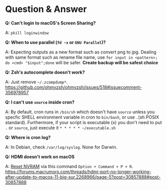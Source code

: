 # Question & Answer

__Q: Can't login to macOS's Screen Sharing?__

A: `pkill loginwindow`

__Q: When to use parallel (`fd -x` or `GNU Parallel`)?__

A: Expecting outputs as a new format such as convert png to jpg.
Dealing with same format such as rename file name, use `for input in <pattern>; do <cmd> "$input";done` will be safer. __Create backup will be safest choice__

__Q: Zsh's autocomplete doesn't work?__

A: Just remove `~/.zcompdump*`. https://github.com/ohmyzsh/ohmyzsh/issues/518#issuecomment-356978957

__Q: I can't use `source` inside cron?__

A: By default, cron runs in `/bin/sh` which doesn't have `source` unless you specfic SHELL environment variable in cron to `bin/bash`, or use `.`(sh POSIX standard). Furthermore, if your script is executable (x) you don't need to put `.` or `source`, just execute it `* * * * * ~/executable.sh`

__Q: Where is cron log?__

A: In Debian, check `/var/log/syslog`. None for Darwin.

**Q: HDMI doesn't work on macOS**

A: [Reset NVRAM](https://support.apple.com/HT204063) via this command `Option + Command + P + R`. https://forums.macrumors.com/threads/hdmi-port-no-longer-working-after-update-to-macos-11-big-sur.2268966/page-5?post=30857888#post-30857888
